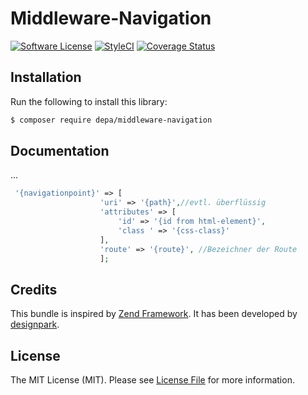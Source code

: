 # Middleware-Navigation

[![Software License](https://img.shields.io/badge/license-MIT-brightgreen.svg?style=flat-square)](LICENSE.md)
[![StyleCI](https://styleci.io/repos/183914100/shield?branch=master)](https://github.styleci.io/repos/183914100)
[![Coverage Status](https://coveralls.io/repos/github/depa-berlin/Middleware-Navigation/badge.svg?branch=master)](https://coveralls.io/github/depa-berlin/Middleware-Navigation?branch=master)
## Installation

Run the following to install this library:

```bash
$ composer require depa/middleware-navigation
```

## Documentation

...


```php
 '{navigationpoint}' => [
                    'uri' => '{path}',//evtl. überflüssig
                    'attributes' => [
                        'id' => '{id from html-element}',
                        'class ' => '{css-class}'
                    ],
                    'route' => '{route}', //Bezeichner der Route
                    ];
```


## Credits

This bundle is inspired by [Zend Framework](https://framework.zend.com). It has been developed by [designpark](https://www.designpark.de).


## License

The MIT License (MIT). Please see [License File](LICENSE.md) for more information.

